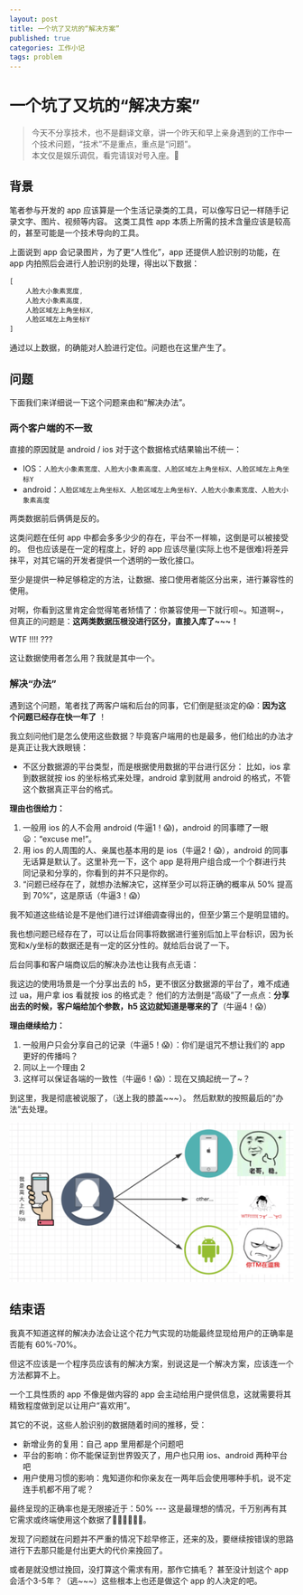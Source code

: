 ```yaml
---
layout: post
title: 一个坑了又坑的“解决方案”
published: true
categories: 工作小记
tags: problem
---
```


# 一个坑了又坑的“解决方案”

> 今天不分享技术，也不是翻译文章，讲一个昨天和早上亲身遇到的工作中一个技术问题，“技术”不是重点，重点是“问题”。  
> 本文仅是娱乐调侃，看完请误对号入座。😬

## 背景

笔者参与开发的 app 应该算是一个生活记录类的工具，可以像写日记一样随手记录文字、图片、视频等内容。
这类工具性 app 本质上所需的技术含量应该是较高的，甚至可能是一个技术导向的工具。

上面说到 app 会记录图片，为了更“人性化”，app 还提供人脸识别的功能，在 app 内拍照后会进行人脸识别的处理，得出以下数据：

~~~javascript
[
    人脸大小象素宽度,
    人脸大小象素高度,
    人脸区域左上角坐标X,
    人脸区域左上角坐标Y
]
~~~

通过以上数据，的确能对人脸进行定位。问题也在这里产生了。
<!---->

## 问题

下面我们来详细说一下这个问题来由和“解决办法”。

### 两个客户端的不一致

直接的原因就是 android / ios 对于这个数据格式结果输出不统一：

* IOS：`人脸大小象素宽度、人脸大小象素高度、人脸区域左上角坐标X、人脸区域左上角坐标Y`
* android：`人脸区域左上角坐标X、人脸区域左上角坐标Y、人脸大小象素宽度、人脸大小象素高度`

两类数据前后俩俩是反的。

这类问题在任何 app 中都会多多少少的存在，平台不一样嘛，这倒是可以被接受的。
但也应该是在一定的程度上，好的 app 应该尽量(实际上也不是很难)将差异抹平，对其它端的开发者提供一个透明的一致化接口。

至少是提供一种足够稳定的方法，让数据、接口使用者能区分出来，进行兼容性的使用。

对啊，你看到这里肯定会觉得笔者矫情了：你兼容使用一下就行呗~。知道啊~，但真正的问题是：**这两类数据压根没进行区分，直接入库了~~~！**

WTF !!!! ???

这让数据使用者怎么用？我就是其中一个。

### 解决“办法”

遇到这个问题，笔者找了两客户端和后台的同事，它们倒是挺淡定的😱：**因为这个问题已经存在快一年了** ！

我立刻问他们是怎么使用这些数据？毕竟客户端用的也是最多，他们给出的办法才是真正让我大跌眼镜：

* 不区分数据源的平台类型，而是根据使用数据的平台进行区分：
比如，ios 拿到数据就按 ios 的坐标格式来处理，android 拿到就用 android 的格式，不管这个数据真正平台的格式。

**理由也很给力：**

1. 一般用 ios 的人不会用 android (牛逼1！😱)，android 的同事瞟了一眼😦：“excuse me!”。
2. 用 ios 的人周围的人、亲属也基本用的是 ios（牛逼2！😱），android 的同事无话算是默认了。这里补充一下，这个 app 是将用户组合成一个个群进行共同记录和分享的，你看到的并不只是你的。
3. “问题已经存在了，就想办法解决它，这样至少可以将正确的概率从 50% 提高到 70%”，这是原话（牛逼3！😱）

我不知道这些结论是不是他们进行过详细调查得出的，但至少第三个是明显错的。

我也想问题已经存在了，可以让后台同事将数据进行鉴别后加上平台标识，因为长宽和x/y坐标的数据还是有一定的区分性的。就给后台说了一下。

后台同事和客户端商议后的解决办法也让我有点无语：

我这边的使用场景是一个分享出去的 h5，更不很区分数据源的平台了，难不成通过 ua，用户拿 ios 看就按 ios 的格式走？
他们的方法倒是“高级”了一点点：**分享出去的时候，客户端给加个参数，h5 这边就知道是哪来的了**（牛逼4！😱）

**理由继续给力：**

1. 一般用户只会分享自己的记录（牛逼5！😱）：你们是诅咒不想让我们的 app 更好的传播吗？
2. 同以上一个理由 2
3. 这样可以保证各端的一致性（牛逼6！😱）：现在又搞起统一了~？

到这里，我是彻底被说服了，（送上我的膝盖~~~）。
然后默默的按照最后的“办法”去处理。

![alt](/img/holyshit/1.png)

## 结束语

我真不知道这样的解决办法会让这个花力气实现的功能最终显现给用户的正确率是否能有 60%-70%。

但这不应该是一个程序员应该有的解决方案，别说这是一个解决方案，应该连一个方法都算不上。

一个工具性质的 app 不像是做内容的 app 会主动给用户提供信息，这就需要将其精致程度做到足以让用户“喜欢用”。

其它的不说，这些人脸识别的数据随着时间的推移，受：

* 新增业务的复用：自己 app 里用都是个问题吧
* 平台的影响：你不能保证到世界毁灭了，用户也只用 ios、android 两种平台吧
* 用户使用习惯的影响：鬼知道你和你亲友在一两年后会使用哪种手机，说不定连手机都不用了呢？

最终呈现的正确率也是无限接近于：50% --- 这是最理想的情况，千万别再有其它需求或终端使用这个数据了🙏🏻🙏🏻🙏🏻。

发现了问题就在问题并不严重的情况下趁早修正，还来的及，要继续按错误的思路进行下去那只能是付出更大的代价来挽回了。

或者是就没想过挽回，没打算这个需求有用，那作它搞毛？
甚至没计划这个 app 会活个3-5年？（逃~~~）这些根本上也还是做这个 app 的人决定的吧。








